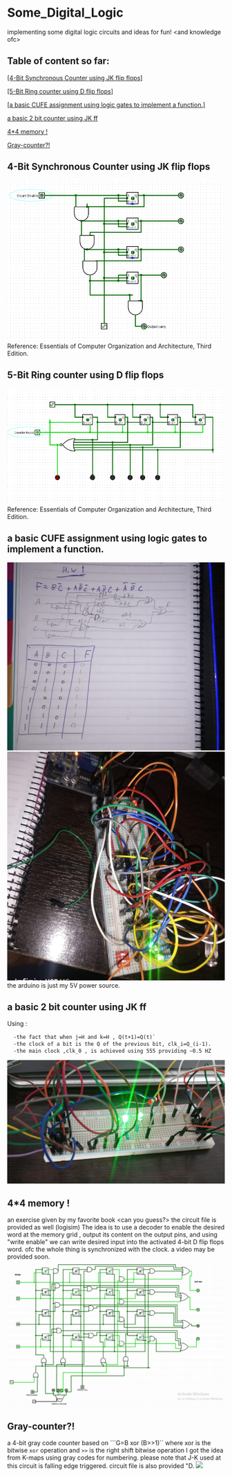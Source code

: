 # Some_Digital_Logic
implementing some digital logic circuits and ideas for fun! &lt;and knowledge ofc>
## Table of content so far:
[[4-Bit Synchronous Counter using JK flip flops]](https://github.com/Mahmoussam/Some_Digital_Logic/blob/master/README.md#4-bit-synchronous-counter-using-jk-flip-flops) 

[[5-Bit Ring counter using D flip flops]](https://github.com/Mahmoussam/Some_Digital_Logic/blob/master/README.md#5-bit-ring-counter-using-d-flip-flops)

[[a basic CUFE assignment using logic gates to implement a function.]](https://github.com/Mahmoussam/Some_Digital_Logic/blob/master/README.md#a-basic-cufe-assignment-using-logic-gates-to-implement-a-function)

[a basic 2 bit counter using JK ff](https://github.com/Mahmoussam/Some_Digital_Logic/blob/master/README.md#a-basic-2-bit-counter-using-jk-ff)

[4*4 memory !](https://github.com/Mahmoussam/Some_Digital_Logic/blob/master/README.md#44-memory-)

[Gray-counter?!](https://github.com/Mahmoussam/Some_Digital_Logic/edit/master/README.md#gray-counter)


## 4-Bit Synchronous Counter using JK flip flops
![](https://github.com/Mahmoussam/Some_Digital_Logic/blob/master/4-Bit%20sync%20counter.gif)
Reference: Essentials of Computer Organization and Architecture, Third Edition.

## 5-Bit Ring counter using D flip flops
![](https://github.com/Mahmoussam/Some_Digital_Logic/blob/master/Ring%20counter.gif)
Reference: Essentials of Computer Organization and Architecture, Third Edition.

## a basic CUFE assignment using logic gates to implement a function.
![](https://github.com/Mahmoussam/Some_Digital_Logic/blob/master/digital%202.jpg)
![](https://github.com/Mahmoussam/Some_Digital_Logic/blob/master/digital%201.jpg)
the arduino is just my 5V power source.

## a basic 2 bit counter using JK ff
Using :
```
  -the fact that when j=H and k=H , Q(t+1)=Q(t)`
  -the clock of a bit is the Q of the previous bit, clk_i=Q_(i-1).
  -the main clock ,clk_0 , is achieved using 555 providing ~0.5 HZ
```
![](https://github.com/Mahmoussam/Some_Digital_Logic/blob/master/digital%203.jpg)

## 4*4 memory !
an exercise given by my favorite book <can you guess?>
the circuit file is provided as well (logisim)
The idea is to use a decoder to enable the desired word at the memory grid , output its content on the output pins,
and using "write enable" we can write desired input into the activated 4-bit D flip flops word.
ofc the whole thing is synchronized with the clock. a video may be provided soon.
![](https://github.com/Mahmoussam/Some_Digital_Logic/blob/master/Screenshot%202023-10-31%20203640.png)

## Gray-counter?!
a 4-bit gray code counter based on
```G=B xor (B>>1)``
where xor is the bitwise `xor` operation and `>>` is the right shift bitwise operation
I got the idea from K-maps using gray codes for numbering.
please note that J-K used at this circuit is falling edge triggered.
circuit file is also provided "D.
![](https://github.com/Mahmoussam/Some_Digital_Logic/blob/master/Screenshot%202023-11-01%20123302.png)


